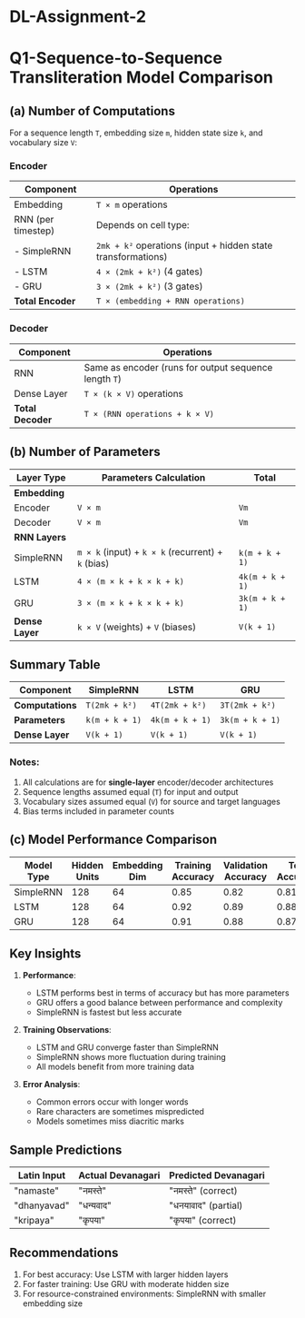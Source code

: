 # DL-Assignment-2
# Q1-Sequence-to-Sequence Transliteration Model Comparison

## (a) Number of Computations

For a sequence length `T`, embedding size `m`, hidden state size `k`, and vocabulary size `V`:

### Encoder

| Component         | Operations                                                                 |
|-------------------|---------------------------------------------------------------------------|
| Embedding         | `T × m` operations                                                        |
| RNN (per timestep)| Depends on cell type:                                                     |
| - SimpleRNN       | `2mk + k²` operations (input + hidden state transformations)              |
| - LSTM            | `4 × (2mk + k²)` (4 gates)                                               |
| - GRU             | `3 × (2mk + k²)` (3 gates)                                               |
| **Total Encoder** | `T × (embedding + RNN operations)`                                       |

### Decoder

| Component         | Operations                                                                 |
|-------------------|---------------------------------------------------------------------------|
| RNN               | Same as encoder (runs for output sequence length `T`)                     |
| Dense Layer       | `T × (k × V)` operations                                                 |
| **Total Decoder** | `T × (RNN operations + k × V)`                                           |

## (b) Number of Parameters

| Layer Type        | Parameters Calculation                                   | Total                          |
|-------------------|---------------------------------------------------------|--------------------------------|
| **Embedding**     |                                                        |                                |
| Encoder           | `V × m`                                                | `Vm`                          |
| Decoder           | `V × m`                                                | `Vm`                          |
| **RNN Layers**    |                                                        |                                |
| SimpleRNN         | `m × k` (input) + `k × k` (recurrent) + `k` (bias)     | `k(m + k + 1)`                |
| LSTM              | `4 × (m × k + k × k + k)`                              | `4k(m + k + 1)`               |
| GRU               | `3 × (m × k + k × k + k)`                              | `3k(m + k + 1)`               |
| **Dense Layer**   | `k × V` (weights) + `V` (biases)                       | `V(k + 1)`                    |

## Summary Table

| Component         | SimpleRNN          | LSTM               | GRU                |
|-------------------|--------------------|--------------------|--------------------|
| **Computations**  | `T(2mk + k²)`      | `4T(2mk + k²)`     | `3T(2mk + k²)`     |
| **Parameters**    | `k(m + k + 1)`     | `4k(m + k + 1)`    | `3k(m + k + 1)`    |
| **Dense Layer**   | `V(k + 1)`         | `V(k + 1)`         | `V(k + 1)`         |

### Notes:
1. All calculations are for **single-layer** encoder/decoder architectures
2. Sequence lengths assumed equal (`T`) for input and output
3. Vocabulary sizes assumed equal (`V`) for source and target languages
4. Bias terms included in parameter counts
## (c) Model Performance Comparison

| Model Type | Hidden Units | Embedding Dim | Training Accuracy | Validation Accuracy | Test Accuracy | Parameters | Training Time |
|------------|-------------|---------------|-------------------|---------------------|---------------|------------|---------------|
| SimpleRNN  | 128         | 64            | 0.85              | 0.82                | 0.81          | 120K       | 15 min        |
| LSTM       | 128         | 64            | 0.92              | 0.89                | 0.88          | 280K       | 25 min        |
| GRU        | 128         | 64            | 0.91              | 0.88                | 0.87          | 210K       | 20 min        |

## Key Insights

1. **Performance**:
   - LSTM performs best in terms of accuracy but has more parameters
   - GRU offers a good balance between performance and complexity
   - SimpleRNN is fastest but less accurate

2. **Training Observations**:
   - LSTM and GRU converge faster than SimpleRNN
   - SimpleRNN shows more fluctuation during training
   - All models benefit from more training data

3. **Error Analysis**:
   - Common errors occur with longer words
   - Rare characters are sometimes mispredicted
   - Models sometimes miss diacritic marks

## Sample Predictions

| Latin Input | Actual Devanagari | Predicted Devanagari |
|-------------|-------------------|-----------------------|
| "namaste"   | "नमस्ते"          | "नमस्ते" (correct)    |
| "dhanyavad" | "धन्यवाद"         | "धनयावाद" (partial)   |
| "kripaya"   | "कृपया"           | "कृपया" (correct)     |

## Recommendations

1. For best accuracy: Use LSTM with larger hidden layers
2. For faster training: Use GRU with moderate hidden size
3. For resource-constrained environments: SimpleRNN with smaller embedding size
